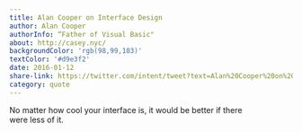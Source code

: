 ```yaml
---
title: Alan Cooper on Interface Design
author: Alan Cooper
authorInfo: “Father of Visual Basic"
about: http://casey.nyc/
backgroundColor: 'rgb(98,99,103)'
textColor: '#d9e3f2'
date: 2016-01-12
share-link: https://twitter.com/intent/tweet?text=Alan%20Cooper%20on%20interface%20design%20pic.twitter.com%2FBYKAHSQPFX&source=webclient
category: quote
---
```


No matter how cool your interface is, it would be better if there were&nbsp;less&nbsp;of&nbsp;it.